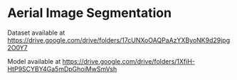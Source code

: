 # Aerial Image Segmentation

Dataset available at https://drive.google.com/drive/folders/17cUNXoOAQPaAzYXByoNK9d29jpg2O0Y7

Model available at https://drive.google.com/drive/folders/1XfiH-HtP9SCYBY4Ga5mDpGhoiMwSmVsh

